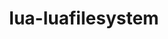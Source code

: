 ---
title: "lua-luafilesystem"
layout: cache
categories: [package, develop]
meta: {"compilers": ["gcc@=11.4.0"], "num_specs": 5, "num_specs_by_stack": {"root": 5, "tutorial": 5}, "oss": ["ubuntu22.04"], "platforms": ["linux"], "stacks": ["root", "tutorial"], "targets": ["x86_64_v3"], "versions": ["1.8.0"]}
spec_details: [{"compiler": "gcc@=11.4.0", "hash": "b5bdjxpfa4povsrgdfxtzak62maam3rs", "os": "ubuntu22.04", "platform": "linux", "size": "-", "stacks": ["root", "tutorial"], "target": "x86_64_v3", "variants": ["build_system=lua"], "versions": ["1.8.0"]}, {"compiler": "gcc@=11.4.0", "hash": "iuvccker6gjtljnh4gn24pcrgcz4w7qf", "os": "ubuntu22.04", "platform": "linux", "size": "-", "stacks": ["root", "tutorial"], "target": "x86_64_v3", "variants": ["build_system=lua"], "versions": ["1.8.0"]}, {"compiler": "gcc@=11.4.0", "hash": "qhebxngy4cocikcyz7w5jl4ttdfomdy3", "os": "ubuntu22.04", "platform": "linux", "size": "-", "stacks": ["root", "tutorial"], "target": "x86_64_v3", "variants": ["build_system=lua"], "versions": ["1.8.0"]}, {"compiler": "gcc@=11.4.0", "hash": "wclxbeclg2qy3uhjujimvbphfyqf5fgv", "os": "ubuntu22.04", "platform": "linux", "size": "-", "stacks": ["root", "tutorial"], "target": "x86_64_v3", "variants": ["build_system=lua"], "versions": ["1.8.0"]}, {"compiler": "gcc@=11.4.0", "hash": "xdo7a6do3ypg3zuyq542qssuw7orsbwj", "os": "ubuntu22.04", "platform": "linux", "size": "-", "stacks": ["root", "tutorial"], "target": "x86_64_v3", "variants": ["build_system=lua"], "versions": ["1.8.0"]}]
---